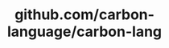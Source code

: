 ---
layout: post
title: github.com/carbon-language/carbon-lang
categories: link
tags: [انگلیسی, برنامه‌نویسی]
---
